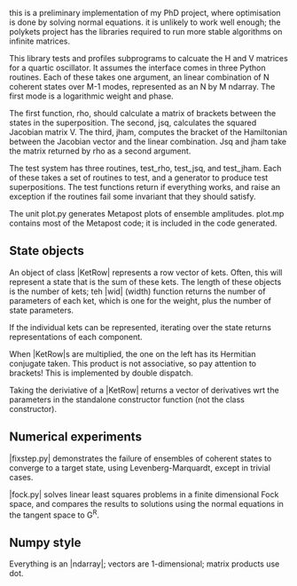 this is a preliminary implementation of my PhD project, where optimisation is done by solving normal equations.  it is unlikely to work well enough; the polykets project has the libraries required to run more stable algorithms on infinite matrices.

This library tests and profiles subprograms to calcuate the H and V matrices for a quartic oscillator.  It assumes the interface comes in three Python routines.  Each of these takes one argument, an linear combination of N coherent states over M-1 modes, represented as an N by M ndarray.  The first mode is a logarithmic weight and phase.

The first function, rho, should calculate a matrix of brackets between the states in the superposition.  The second, jsq, calculates the squared Jacobian matrix V.  The third, jham, computes the bracket of the Hamiltonian between the Jacobian vector and the linear combination.  Jsq and jham take the matrix returned by rho as a second argument.

The test system has three routines, test_rho, test_jsq, and test_jham.  Each of these takes a set of routines to test, and a generator to produce test superpositions.  The test functions return if everything works, and raise an exception if the routines fail some invariant that they should satisfy.

The unit plot.py generates Metapost plots of ensemble amplitudes.  plot.mp contains most of the Metapost code; it is included in the code generated.

State objects
----------

An object of class |KetRow| represents a row vector of kets.  Often, this will represent a state that is the sum of these kets.  The length of these objects is the number of kets; teh |wid| (width) function returns the number of parameters of each ket, which is one for the weight, plus the number of state parameters.

If the individual kets can be represented, iterating over the state returns representations of each component.

When |KetRow|s are multiplied, the one on the left has its Hermitian conjugate taken.  This product is not associative, so pay attention to brackets!  This is implemented by double dispatch.

Taking the deriviative of a |KetRow| returns a vector of derivatives wrt the parameters in the standalone constructor function (not the class constructor).


Numerical experiments
------------------

|fixstep.py| demonstrates the failure of ensembles of coherent states to converge to a target state, using Levenberg-Marquardt, except in trivial cases.

|fock.py| solves linear least squares problems in a finite dimensional Fock space, and compares the results to solutions using the normal equations in the tangent space to G<sup>R</sup>.

Numpy style
----------

Everything is an |ndarray|; vectors are 1-dimensional; matrix products use dot.